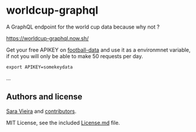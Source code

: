 # worldcup-graphql

A GraphQL endpoint for the world cup data because why not ?

https://worldcup-graphql.now.sh/

Get your free APIKEY on [football-data](https://api.football-data.org/client/register) and use it as a environmnet variable, if not you will only be able to make 50 requests per day.
```
export APIKEY=somekeydata
```
...

## Authors and license

[Sara Vieira](https://iamsaravieira.com) and [contributors](https://github.com/SaraVieira/worldcup-graphql/graphs/contributors).

MIT License, see the included [License.md](License.md) file.
